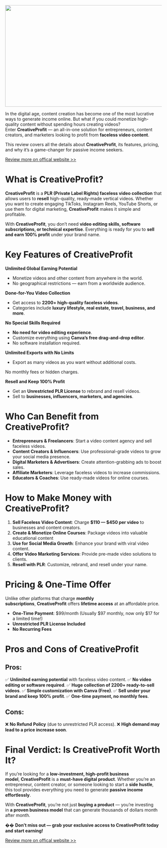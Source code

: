 <div role="button" tabindex="0">
  <div><img alt="" width="700" height="327" loading="eager" role="presentation" src="https://miro.medium.com/v2/resize:fit:1050/1*qyAsyqJVQQznqXVa_oSvrQ.png"></div>
</div>
<p id="5225" data-selectable-paragraph="">In the digital age, content creation has become one of the most lucrative ways to generate income online. But what if you could monetize high-quality content without spending hours creating videos? Enter&nbsp;<strong>CreativeProfit</strong>&nbsp;&mdash; an all-in-one solution for entrepreneurs, content creators, and marketers looking to profit from&nbsp;<strong>faceless video content</strong>.</p>
<p id="970f" data-selectable-paragraph="">This review covers all the details about&nbsp;<strong>CreativeProfit</strong>, its features, pricing, and why it&rsquo;s a game-changer for passive income seekers.</p>
<p id="6869" data-selectable-paragraph=""><a href="https://aidigireview.com/creativeprofit-review/" rel="noopener ugc nofollow" target="_blank">Review more on offical website &gt;&gt;</a></p>
<h1 id="0678" data-selectable-paragraph="">What is CreativeProfit?</h1>
<p id="28b4" data-selectable-paragraph=""><strong>CreativeProfit</strong>&nbsp;is a&nbsp;<strong>PLR (Private Label Rights) faceless video collection</strong>&nbsp;that allows users to&nbsp;<strong>resell</strong>&nbsp;high-quality, ready-made vertical videos. Whether you want to create engaging TikToks, Instagram Reels, YouTube Shorts, or use them for digital marketing,&nbsp;<strong>CreativeProfit</strong>&nbsp;makes it simple and profitable.</p>
<p id="762c" data-selectable-paragraph="">With&nbsp;<strong>CreativeProfit</strong>, you don&rsquo;t need&nbsp;<strong>video editing skills, software subscriptions, or technical expertise</strong>. Everything is ready for you to&nbsp;<strong>sell and earn 100% profit</strong>&nbsp;under your brand name.</p>
<h1 id="c0a2" data-selectable-paragraph="">Key Features of CreativeProfit</h1>
<p id="f8d8" data-selectable-paragraph=""><strong>Unlimited Global Earning Potential</strong></p>
<ul>
  <li id="650a" data-selectable-paragraph="">Monetize videos and other content from anywhere in the world.</li>
  <li id="612e" data-selectable-paragraph="">No geographical restrictions &mdash; earn from a worldwide audience.</li>
</ul>
<p id="d88d" data-selectable-paragraph=""><strong>Done-for-You Video Collection</strong></p>
<ul>
  <li id="a9b8" data-selectable-paragraph="">Get access to&nbsp;<strong>2200+ high-quality faceless videos</strong>.</li>
  <li id="7620" data-selectable-paragraph="">Categories include&nbsp;<strong>luxury lifestyle, real estate, travel, business, and more</strong>.</li>
</ul>
<p id="b95d" data-selectable-paragraph=""><strong>No Special Skills Required</strong></p>
<ul>
  <li id="694e" data-selectable-paragraph=""><strong>No need for video editing experience</strong>.</li>
  <li id="e5b4" data-selectable-paragraph="">Customize everything using&nbsp;<strong>Canva&rsquo;s free drag-and-drop editor</strong>.</li>
  <li id="7a78" data-selectable-paragraph="">No software installation required.</li>
</ul>
<p id="ab51" data-selectable-paragraph=""><strong>Unlimited Exports with No Limits</strong></p>
<ul>
  <li id="1eca" data-selectable-paragraph="">Export as many videos as you want without additional costs.</li>
</ul>
<p id="6bde" data-selectable-paragraph="">No monthly fees or hidden charges.</p>
<p id="c9ff" data-selectable-paragraph=""><strong>Resell and Keep 100% Profit</strong></p>
<ul>
  <li id="5a45" data-selectable-paragraph="">Get an&nbsp;<strong>Unrestricted PLR License</strong>&nbsp;to rebrand and resell videos.</li>
  <li id="7dae" data-selectable-paragraph="">Sell to&nbsp;<strong>businesses, influencers, marketers, and agencies</strong>.</li>
</ul>
<h1 id="89ca" data-selectable-paragraph="">Who Can Benefit from CreativeProfit?</h1>
<ul>
  <li id="b261" data-selectable-paragraph=""><strong>Entrepreneurs &amp; Freelancers</strong>: Start a video content agency and sell faceless videos.</li>
  <li id="f5b0" data-selectable-paragraph=""><strong>Content Creators &amp; Influencers</strong>: Use professional-grade videos to grow your social media presence.</li>
  <li id="514e" data-selectable-paragraph=""><strong>Digital Marketers &amp; Advertisers</strong>: Create attention-grabbing ads to boost sales.</li>
  <li id="a9d5" data-selectable-paragraph=""><strong>Affiliate Marketers</strong>: Leverage faceless videos to increase commissions.</li>
  <li id="bb5a" data-selectable-paragraph=""><strong>Educators &amp; Coaches</strong>: Use ready-made videos for online courses.</li>
</ul>
<h1 id="a1ec" data-selectable-paragraph="">How to Make Money with CreativeProfit?</h1>
<ol>
  <li id="e669" data-selectable-paragraph=""><strong>Sell Faceless Video Content</strong>: Charge&nbsp;<strong>$110 &mdash; $450 per video</strong>&nbsp;to businesses and content creators.</li>
  <li id="9fc9" data-selectable-paragraph=""><strong>Create &amp; Monetize Online Courses</strong>: Package videos into valuable educational content</li>
  <li id="8467" data-selectable-paragraph=""><strong>Use for Social Media Growth</strong>: Enhance your brand with viral video content.</li>
  <li id="0295" data-selectable-paragraph=""><strong>Offer Video Marketing Services</strong>: Provide pre-made video solutions to clients.</li>
  <li id="9e2b" data-selectable-paragraph=""><strong>Resell with PLR</strong>: Customize, rebrand, and resell under your name.</li>
</ol>
<h1 id="5363" data-selectable-paragraph="">Pricing &amp; One-Time Offer</h1>
<p id="9e3b" data-selectable-paragraph="">Unlike other platforms that charge&nbsp;<strong>monthly subscriptions</strong>,&nbsp;<strong>CreativeProfit</strong>&nbsp;offers&nbsp;<strong>lifetime access</strong>&nbsp;at an affordable price.</p>
<ul>
  <li id="b31c" data-selectable-paragraph=""><strong>One-Time Payment</strong>: $99/month (Usually $97 monthly, now only $17 for a limited time!)</li>
  <li id="eb9c" data-selectable-paragraph=""><strong>Unrestricted PLR License Included</strong></li>
  <li id="4f62" data-selectable-paragraph=""><strong>No Recurring Fees</strong></li>
</ul>
<h1 id="be9e" data-selectable-paragraph="">Pros and Cons of CreativeProfit</h1>
<h2 id="4c23" data-selectable-paragraph="">Pros:</h2>
<p id="5eb2" data-selectable-paragraph="">&#9989;&nbsp;<strong>Unlimited earning potential</strong>&nbsp;with faceless video content. &#9989;&nbsp;<strong>No video editing or software required</strong>. &#9989;&nbsp;<strong>Huge collection of 2200+ ready-to-sell videos</strong>. &#9989;&nbsp;<strong>Simple customization with Canva (Free)</strong>. &#9989;&nbsp;<strong>Sell under your brand and keep 100% profit</strong>. &#9989;&nbsp;<strong>One-time payment, no monthly fees</strong>.</p>
<h2 id="9e56" data-selectable-paragraph="">Cons:</h2>
<p id="ade7" data-selectable-paragraph="">&#10060;&nbsp;<strong>No Refund Policy</strong>&nbsp;(due to unrestricted PLR access). &#10060;&nbsp;<strong>High demand may lead to a price increase soon</strong>.</p>
<h1 id="b83d" data-selectable-paragraph="">Final Verdict: Is CreativeProfit Worth It?</h1>
<p id="d569" data-selectable-paragraph="">If you&rsquo;re looking for a&nbsp;<strong>low-investment, high-profit business model</strong>,&nbsp;<strong>CreativeProfit</strong>&nbsp;is a&nbsp;<strong>must-have digital product</strong>. Whether you&rsquo;re an entrepreneur, content creator, or someone looking to start a&nbsp;<strong>side hustle</strong>, this tool provides everything you need to generate&nbsp;<strong>passive income effortlessly</strong>.</p>
<p id="4c98" data-selectable-paragraph="">With&nbsp;<strong>CreativeProfit</strong>, you&rsquo;re not just&nbsp;<strong>buying a product</strong>&nbsp;&mdash; you&rsquo;re investing in&nbsp;<strong>a proven business model</strong>&nbsp;that can generate thousands of dollars month after month.</p>
<p id="ca04" data-selectable-paragraph="">&#55357;&#56960;&nbsp;<strong>Don&rsquo;t miss out &mdash; grab your exclusive access to CreativeProfit today and start earning!</strong></p>
<p id="38d7" data-selectable-paragraph=""><a href="https://aidigireview.com/creativeprofit-review/" rel="noopener ugc nofollow" target="_blank">Review more on offical website &gt;&gt;</a></p>

